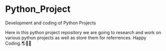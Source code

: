 # Python_Project
Development and coding of Python Projects

Here in this python project repository we are going to research and work on various python projects as well as store them for referrences. Happy Coding.🌎🐱‍👤

